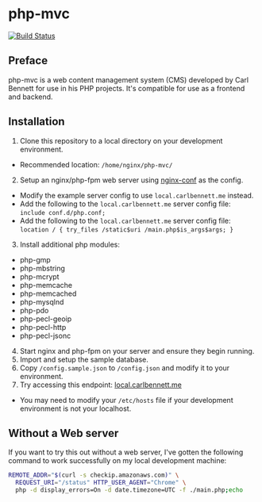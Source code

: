php-mvc
=======

[![Build Status](https://travis-ci.org/carlbennett/php-mvc.svg?branch=master)](https://travis-ci.org/carlbennett/php-mvc)

Preface
-------
php-mvc is a web content management system (CMS) developed by Carl Bennett for
use in his PHP projects. It's compatible for use as a frontend and backend.

Installation
------------

1. Clone this repository to a local directory on your development environment.
 - Recommended location: `/home/nginx/php-mvc/`
2. Setup an nginx/php-fpm web server using
   [nginx-conf](https://github.com/carlbennett/nginx-conf) as the config.
 - Modify the example server config to use `local.carlbennett.me` instead.
 - Add the following to the `local.carlbennett.me` server config file:<br/>
   `include conf.d/php.conf;`
 - Add the following to the `local.carlbennett.me` server config file:<br/>
   `location / { try_files /static$uri /main.php$is_args$args; }`
3. Install additional php modules:
 - php-gmp
 - php-mbstring
 - php-mcrypt
 - php-memcache
 - php-memcached
 - php-mysqlnd
 - php-pdo
 - php-pecl-geoip
 - php-pecl-http
 - php-pecl-jsonc
4. Start nginx and php-fpm on your server and ensure they begin running.
5. Import and setup the sample database.
6. Copy `/config.sample.json` to `/config.json` and modify it to your
   environment.
7. Try accessing this endpoint:
   [local.carlbennett.me](https://local.carlbennett.me)
 - You may need to modify your `/etc/hosts` file if your development
   environment is not your localhost.

Without a Web server
--------------------
If you want to try this out without a web server, I've gotten the following
command to work successfully on my local development machine:

```sh
REMOTE_ADDR="$(curl -s checkip.amazonaws.com)" \
  REQUEST_URI="/status" HTTP_USER_AGENT="Chrome" \
  php -d display_errors=On -d date.timezone=UTC -f ./main.php;echo
```
